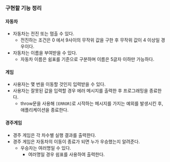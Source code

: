 ### 구현할 기능 정리

#### 자동차

- 자동차는 전진 또는 멈출 수 있다.
  - 전진하는 조건은 0 에서 9사이의 무작위 값을 구한 후 무작위 값이 4 이상일 경우이다.
- 자동차는 이름을 부여받을 수 있다.
  - 자동차 이름은 쉼표를 기준으로 구분하며 이름은 5글자 이하만 가능하다.

#### 게임

- 사용자는 몇 번을 이동할 것인지 입력받을 수 있다.
- 사용자는 잘못된 값을 입력할 경우 에러 메시지를 출력한 후 프로그래밍을 종료한다.
  - throw문을 사용해 `[ERROR]`로 시작하는 메시지를 가지는 예외를 발생시킨 후, 애플리케이션을 종료한다.

#### 경주게임

- 경주 게임은 각 차수별 실행 결과를 출력한다.
- 경주 게임은 자동차의 이동이 종료가 되면 누가 우승했는지 알려준다.
  - 우승자는 여러명일 수 있다.
    - 여러명일 경우 쉼표를 사용하여 출력한다.
